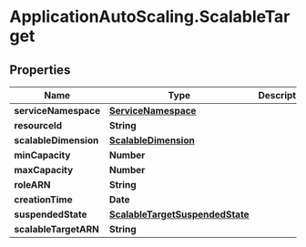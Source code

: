 # ApplicationAutoScaling.ScalableTarget

## Properties

Name | Type | Description | Notes
------------ | ------------- | ------------- | -------------
**serviceNamespace** | [**ServiceNamespace**](ServiceNamespace.md) |  | 
**resourceId** | **String** |  | 
**scalableDimension** | [**ScalableDimension**](ScalableDimension.md) |  | 
**minCapacity** | **Number** |  | 
**maxCapacity** | **Number** |  | 
**roleARN** | **String** |  | 
**creationTime** | **Date** |  | 
**suspendedState** | [**ScalableTargetSuspendedState**](ScalableTargetSuspendedState.md) |  | [optional] 
**scalableTargetARN** | **String** |  | [optional] 


